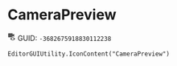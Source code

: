 # CameraPreview
![](/img/CameraPreview.png)
GUID: `-3682675918830112238`
```
EditorGUIUtility.IconContent("CameraPreview")
```
